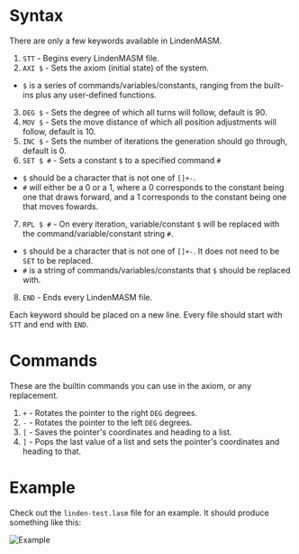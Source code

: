 # Syntax

There are only a few keywords available in LindenMASM.

1. `STT` - Begins every LindenMASM file.
2. `AXI $` - Sets the axiom (initial state) of the system.
 * `$` is a series of commands/variables/constants, ranging from the built-ins plus any user-defined functions.
3. `DEG $` - Sets the degree of which all turns will follow, default is 90.
4. `MOV $` - Sets the move distance of which all position adjustments will follow, default is 10.
5. `INC $` - Sets the number of iterations the generation should go through, default is 0.
6. `SET $ #` - Sets a constant `$` to a specified command `#`
 * `$` should be a character that is not one of `[]+-`.
 * `#` will either be a 0 or a 1, where a 0 corresponds to the constant being one that draws forward, and a 1 corresponds to the constant being one that moves fowards.
7. `RPL $ #` - On every iteration, variable/constant `$` will be replaced with the command/variable/constant string `#`.
 * `$` should be a character that is not one of `[]+-`. It does not need to be `SET` to be replaced.
 * `#` is a string of commands/variables/constants that `$` should be replaced with.
8. `END` - Ends every LindenMASM file.

Each keyword should be placed on a new line. Every file should start with `STT` and end with `END`.

# Commands

These are the builtin commands you can use in the axiom, or any replacement.

1. `+` - Rotates the pointer to the right `DEG` degrees.
2. `-` - Rotates the pointer to the left `DEG` degrees.
3. `[` - Saves the pointer's coordinates and heading to a list.
4. `]` - Pops the last value of a list and sets the pointer's coordinates and heading to that.

# Example

Check out the `linden-test.lasm` file for an example. It should produce something like this:

![Example](http://i.imgur.com/aWsKfS3.png)
